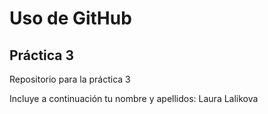 # Uso de GitHub
## Práctica 3
Repositorio para la práctica 3

Incluye a continuación tu nombre y apellidos:
Laura Lalikova
